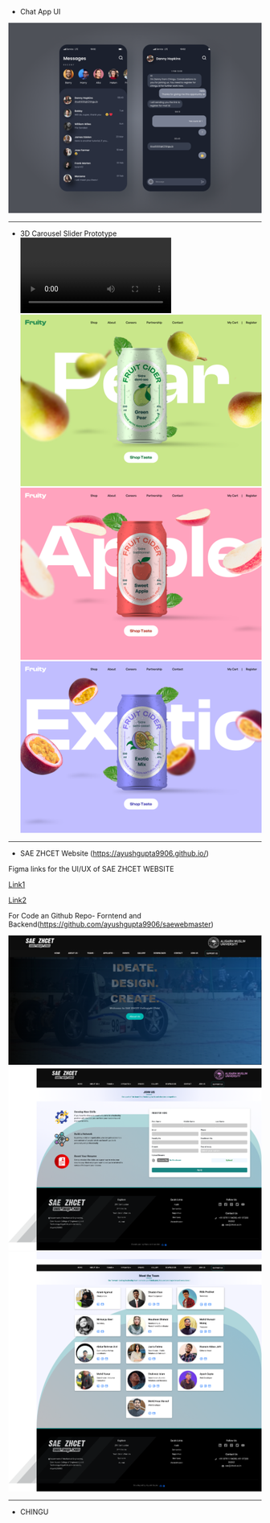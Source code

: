- Chat App UI

![Project Logo](ChatAppUI.png)

_______________________________________________________________________________________________________________________________________________________

- 3D Carousel Slider Prototype
![Project Logo](Vedio1.mp4)
![Project Logo](1.png)
![Project Logo](2.png)
![Project Logo](3.png)

_______________________________________________________________________________________________________________________________________________________

- SAE ZHCET Website (https://ayushgupta9906.github.io/)
 
 Figma links for the UI/UX of SAE ZHCET WEBSITE
 

[Link1](https://www.figma.com/file/wNOCf3N4XiEBgts2wpN4Dy/Builder-Figma-to-Code-Plugin-Playground-(Copy)?type=design&node-id=0%3A1&mode=design&t=QuitpsPN2X8yo63k-1)


[Link2](https://www.figma.com/file/TYCvK1hOH3M3N67cDDPkfY/Untitled?type=design&node-id=0%3A1&mode=design&t=b8UqCgrJcSkTqBJy-1)

For Code an Github Repo- Forntend and Backend(https://github.com/ayushgupta9906/saewebmaster)


![Project Logo](Main.png)
![Project Logo](Frame-1.png)
![Project Logo](Frame.png)

_______________________________________________________________________________________________________________________________________________________


- CHINGU
